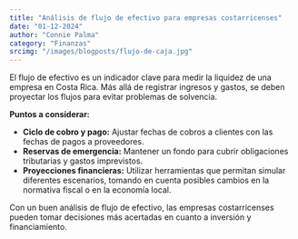```yaml
---
title: "Análisis de flujo de efectivo para empresas costarricenses"
date: "01-12-2024"
author: "Connie Palma"
category: "Finanzas"
srcimg: "/images/blogposts/flujo-de-caja.jpg"
---
```


El flujo de efectivo es un indicador clave para medir la liquidez de una empresa en Costa Rica. Más allá de registrar ingresos y gastos, se deben proyectar los flujos para evitar problemas de solvencia.

**Puntos a considerar:**
- **Ciclo de cobro y pago:** Ajustar fechas de cobros a clientes con las fechas de pagos a proveedores.
- **Reservas de emergencia:** Mantener un fondo para cubrir obligaciones tributarias y gastos imprevistos.
- **Proyecciones financieras:** Utilizar herramientas que permitan simular diferentes escenarios, tomando en cuenta posibles cambios en la normativa fiscal o en la economía local.

Con un buen análisis de flujo de efectivo, las empresas costarricenses pueden tomar decisiones más acertadas en cuanto a inversión y financiamiento.
